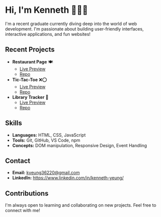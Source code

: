 # Hi, I'm Kenneth 👋👨‍💻

I'm a recent graduate currently diving deep into the world of web development. I'm passionate about building user-friendly interfaces, interactive applications, and fun websites!

## Recent Projects
* **Restaurant Page** 🍽️
  * [Live Preview](https://kyeung36220.github.io/restaurant-page/)
  * [Repo](https://github.com/kyeung36220/restaurant-page)
* **Tic-Tac-Toe** ❌⭕
  * [Live Preview](https://kyeung36220.github.io/tic-tac-toe/)
  * [Repo](https://github.com/kyeung36220/tic-tac-toe)
* **Library Tracker** 📖
  * [Live Preview](https://kyeung36220.github.io/library/)
  * [Repo](https://github.com/kyeung36220/library)

## Skills
* **Languages:** HTML, CSS, JavaScript
* **Tools:** Git, GitHub, VS Code, npm
* **Concepts:** DOM manipulation, Responsive Design, Event Handling

## Contact
* **Email:** kyeung36220@gmail.com
* **LinkedIn:** https://www.linkedin.com/in/kenneth-yeung/

## Contributions
I'm always open to learning and collaborating on new projects. Feel free to connect with me!
